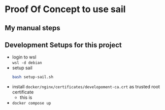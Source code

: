 # Proof Of Concept to use sail

## My manual steps

## Development Setups for this project

- login to wsl  
  `wsl -d debian`
- setup sail
  ```bash
  bash setup-sail.sh
  ```
- install `docker/nginx/certificates/developoment-ca.crt` as trusted root certificate
  - this is 
- `docker compose up`
